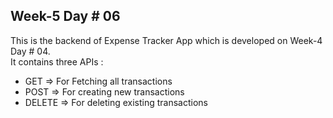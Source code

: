 ## Week-5 Day # 06

This is the backend of Expense Tracker App which is developed on Week-4 Day # 04. <br >
It contains three APIs :

- GET => For Fetching all transactions
- POST => For creating new transactions
- DELETE => For deleting existing transactions
